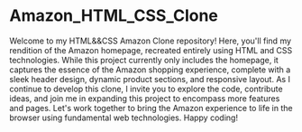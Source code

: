 # Amazon_HTML_CSS_Clone
Welcome to my HTML&&CSS Amazon Clone repository! Here, you'll find my rendition of the Amazon homepage, recreated entirely using HTML and CSS technologies. While this project currently only includes the homepage, it captures the essence of the Amazon shopping experience, complete with a sleek header design, dynamic product sections, and responsive layout. As I continue to develop this clone, I invite you to explore the code, contribute ideas, and join me in expanding this project to encompass more features and pages. Let's work together to bring the Amazon experience to life in the browser using fundamental web technologies. Happy coding!
